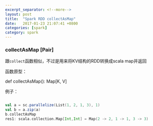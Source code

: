 ```yaml
---
excerpt_separator: <!--more-->
layout: post
title:  "Spark RDD collectAsMap"
date:   2017-01-23 21:07:41 +0800
categories: [spark]
category: spark
---
```


### collectAsMap [Pair] 


跟`collect`函数相似，不过是用来将KV结构的RDD转换成scala map并返回

函数原型：

  def collectAsMap(): Map[K, V]

例子：

```scala

val a = sc.parallelize(List(1, 2, 1, 3), 1)
val b = a.zip(a)
b.collectAsMap
res1: scala.collection.Map[Int,Int] = Map(2 -> 2, 1 -> 1, 3 -> 3)
```


